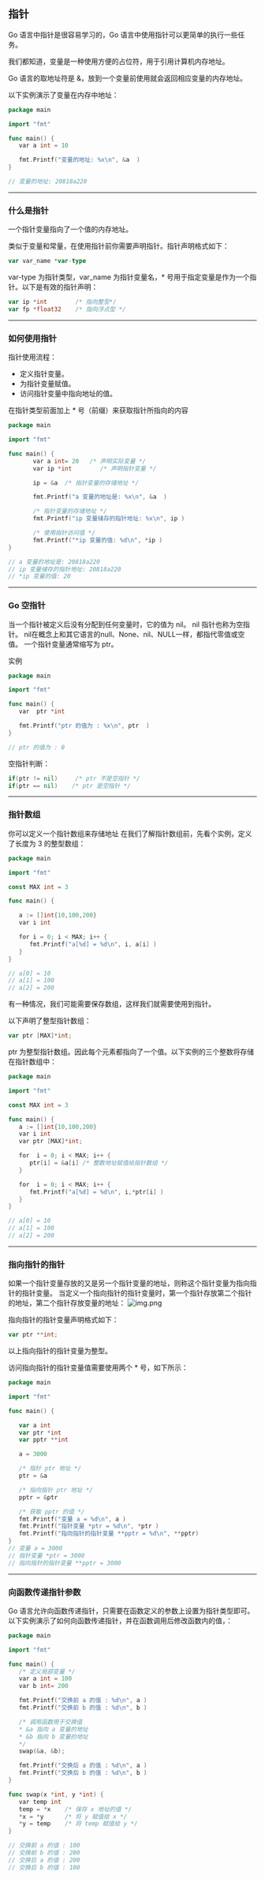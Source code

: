 ## 指针

Go 语言中指针是很容易学习的，Go 语言中使用指针可以更简单的执行一些任务。

我们都知道，变量是一种使用方便的占位符，用于引用计算机内存地址。

Go 语言的取地址符是 &，放到一个变量前使用就会返回相应变量的内存地址。

以下实例演示了变量在内存中地址：

```go
package main

import "fmt"

func main() {
   var a int = 10   

   fmt.Printf("变量的地址: %x\n", &a  )
}

// 变量的地址: 20818a220
```

---

### 什么是指针
一个指针变量指向了一个值的内存地址。

类似于变量和常量，在使用指针前你需要声明指针。指针声明格式如下：

```go
var var_name *var-type
```
var-type 为指针类型，var_name 为指针变量名，* 号用于指定变量是作为一个指针。以下是有效的指针声明：
```go
var ip *int        /* 指向整型*/
var fp *float32    /* 指向浮点型 */
```

--- 

### 如何使用指针

指针使用流程：
- 定义指针变量。
- 为指针变量赋值。
- 访问指针变量中指向地址的值。

在指针类型前面加上 * 号（前缀）来获取指针所指向的内容
```go
package main

import "fmt"

func main() {
	   var a int= 20   /* 声明实际变量 */
	   var ip *int        /* 声明指针变量 */

	   ip = &a  /* 指针变量的存储地址 */

	   fmt.Printf("a 变量的地址是: %x\n", &a  )

	   /* 指针变量的存储地址 */
	   fmt.Printf("ip 变量储存的指针地址: %x\n", ip )

	   /* 使用指针访问值 */
	   fmt.Printf("*ip 变量的值: %d\n", *ip )
}

// a 变量的地址是: 20818a220
// ip 变量储存的指针地址: 20818a220
// *ip 变量的值: 20

```

---
### Go 空指针

当一个指针被定义后没有分配到任何变量时，它的值为 nil。
nil 指针也称为空指针。
nil在概念上和其它语言的null、None、nil、NULL一样，都指代零值或空值。
一个指针变量通常缩写为 ptr。

实例
```go
package main

import "fmt"

func main() {
   var  ptr *int

   fmt.Printf("ptr 的值为 : %x\n", ptr  )
}

// ptr 的值为 : 0
```

空指针判断：
```go
if(ptr != nil)     /* ptr 不是空指针 */
if(ptr == nil)    /* ptr 是空指针 */
```

--- 
### 指针数组
你可以定义一个指针数组来存储地址
在我们了解指针数组前，先看个实例，定义了长度为 3 的整型数组：
```go
package main

import "fmt"

const MAX int = 3

func main() {

   a := []int{10,100,200}
   var i int

   for i = 0; i < MAX; i++ {
      fmt.Printf("a[%d] = %d\n", i, a[i] )
   }
}

// a[0] = 10
// a[1] = 100
// a[2] = 200
```
有一种情况，我们可能需要保存数组，这样我们就需要使用到指针。

以下声明了整型指针数组：
```go
var ptr [MAX]*int;
```
ptr 为整型指针数组。因此每个元素都指向了一个值。以下实例的三个整数将存储在指针数组中：
```go
package main

import "fmt"

const MAX int = 3

func main() {
   a := []int{10,100,200}
   var i int
   var ptr [MAX]*int;

   for  i = 0; i < MAX; i++ {
      ptr[i] = &a[i] /* 整数地址赋值给指针数组 */
   }

   for  i = 0; i < MAX; i++ {
      fmt.Printf("a[%d] = %d\n", i,*ptr[i] )
   }
}

// a[0] = 10
// a[1] = 100
// a[2] = 200
```

---
### 指向指针的指针
如果一个指针变量存放的又是另一个指针变量的地址，则称这个指针变量为指向指针的指针变量。
当定义一个指向指针的指针变量时，第一个指针存放第二个指针的地址，第二个指针存放变量的地址：
![img.png](https://www.runoob.com/wp-content/uploads/2015/06/pointer_to_pointer.jpg)

指向指针的指针变量声明格式如下：

```go
var ptr **int;
```

以上指向指针的指针变量为整型。

访问指向指针的指针变量值需要使用两个 * 号，如下所示：

```go
package main

import "fmt"

func main() {

   var a int
   var ptr *int
   var pptr **int

   a = 3000

   /* 指针 ptr 地址 */
   ptr = &a

   /* 指向指针 ptr 地址 */
   pptr = &ptr

   /* 获取 pptr 的值 */
   fmt.Printf("变量 a = %d\n", a )
   fmt.Printf("指针变量 *ptr = %d\n", *ptr )
   fmt.Printf("指向指针的指针变量 **pptr = %d\n", **pptr)
}
// 变量 a = 3000
// 指针变量 *ptr = 3000
// 指向指针的指针变量 **pptr = 3000
```

---
### 向函数传递指针参数
Go 语言允许向函数传递指针，只需要在函数定义的参数上设置为指针类型即可。
以下实例演示了如何向函数传递指针，并在函数调用后修改函数内的值，：

```go
package main

import "fmt"

func main() {
   /* 定义局部变量 */
   var a int = 100
   var b int= 200

   fmt.Printf("交换前 a 的值 : %d\n", a )
   fmt.Printf("交换前 b 的值 : %d\n", b )

   /* 调用函数用于交换值
   * &a 指向 a 变量的地址
   * &b 指向 b 变量的地址
   */
   swap(&a, &b);

   fmt.Printf("交换后 a 的值 : %d\n", a )
   fmt.Printf("交换后 b 的值 : %d\n", b )
}

func swap(x *int, y *int) {
   var temp int
   temp = *x    /* 保存 x 地址的值 */
   *x = *y      /* 将 y 赋值给 x */
   *y = temp    /* 将 temp 赋值给 y */
}

// 交换前 a 的值 : 100
// 交换前 b 的值 : 200
// 交换后 a 的值 : 200
// 交换后 b 的值 : 100
``` 